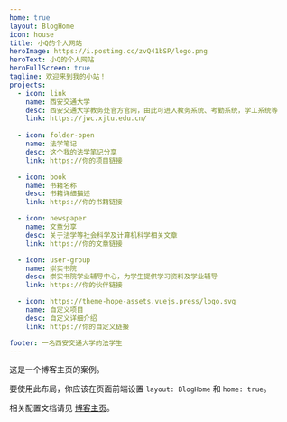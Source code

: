 ```yaml
---
home: true
layout: BlogHome
icon: house
title: 小Q的个人网站
heroImage: https://i.postimg.cc/zvQ41bSP/logo.png
heroText: 小Q的个人网站
heroFullScreen: true
tagline: 欢迎来到我的小站！
projects:
  - icon: link
    name: 西安交通大学
    desc: 西安交通大学教务处官方官网，由此可进入教务系统、考勤系统，学工系统等
    link: https://jwc.xjtu.edu.cn/
    
  - icon: folder-open
    name: 法学笔记
    desc: 这个我的法学笔记分享
    link: https://你的项目链接

  - icon: book
    name: 书籍名称
    desc: 书籍详细描述
    link: https://你的书籍链接

  - icon: newspaper
    name: 文章分享
    desc: 关于法学等社会科学及计算机科学相关文章
    link: https://你的文章链接

  - icon: user-group
    name: 崇实书院
    desc: 崇实书院学业辅导中心，为学生提供学习资料及学业辅导
    link: https://你的伙伴链接

  - icon: https://theme-hope-assets.vuejs.press/logo.svg
    name: 自定义项目
    desc: 自定义详细介绍
    link: https://你的自定义链接

footer: 一名西安交通大学的法学生
---
```


这是一个博客主页的案例。

要使用此布局，你应该在页面前端设置 `layout: BlogHome` 和 `home: true`。

相关配置文档请见 [博客主页](https://theme-hope.vuejs.press/zh/guide/blog/home.html)。
